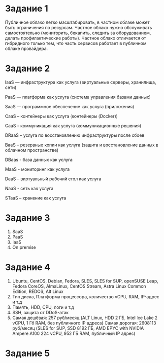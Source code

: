 # Задание 1
Публичное облако легко масштабировать, в частном облаке может быть ограничения по ресурсам.
Частное облако нужно обслуживать самостоятельно (мониторить, бекапить, следить за оборудованием, делать профилактические работы).
Частное облако отличается от гибридного только тем, что часть сервисов работает в публичном облаке провайдера.

# Задание 2
IaaS — инфраструктура как услуга (виртуальные серверы, хранилища, сети)

PaaS — платформа как услуга (система управления базами данных)

SaaS — программное обеспечение как услуга (приложения)

CaaS – контейнеры как услуга (контейнеры (Docker))

CaaS - коммуникация как услуга (коммуникационные решения)

DRaaS – услуга по восстановлению инфраструктуры после сбоев

BaaS – резервные копии как услуга (защита и восстановление данных в облачном пространстве)

DBaas - база данных как услуга

MaaS - мониторинг как услуга

DaaS – виртуальный рабочий стол как услуга 

NaaS - сеть как услуга

STaaS – хранение как услуга

# Задание 3
1) SaaS
2) PaaS
3) IaaS
4) On premise

# Задание 4
1) Ubuntu, CentOS, Debian, Fedora, SLES, SLES for SUP, openSUSE Leap, Fedora CoreOS, AlmaLinux, CentOS Stream, Astra Linux Common Edition, REDOS, Alt Linux
2) Тип диска, Платформа процессора, количество vCPU, RAM, IP-адрес и т.д
3) Память, HDD, CPU, логи и т.д
4) SSH, защита от DDoS-атак
5) Самая дешёвая: 257 руб/месяц (ALT Linux, HDD 2 ГБ, Intel Ice Lake 2 vCPU, 1 Гб RAM, без публичного IP адреса)
Самая дорогая: 2608113 руб/месяц (SLES for SUP, SSD 8192 ГБ, AMD EPYC with NVIDIA Ampere A100 224 vCPU, 952 ГБ RAM, публичный IP адрес)


# Задание 5

